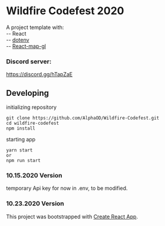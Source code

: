 # Wildfire Codefest 2020

A project template with:    
-- React   
-- [dotenv](https://github.com/motdotla/dotenv)   
-- [React-map-gl](http://visgl.github.io/react-map-gl/)   

### Discord server:
https://discord.gg/hTapZaE   

## Developing
initializing repository
```
git clone https://github.com/AlphaOD/Wildfire-Codefest.git
cd wildfire-codefest
npm install
```
starting app
```
yarn start
or 
npm run start
```

### 10.15.2020 Version
temporary Api key for now in .env, to be modified.

### 10.23.2020 Version


This project was bootstrapped with [Create React App](https://github.com/facebook/create-react-app).
